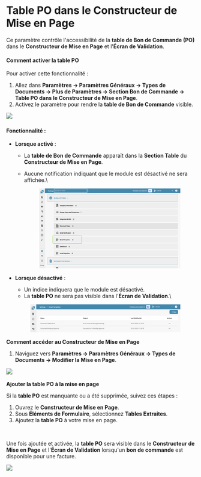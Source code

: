 # Table PO dans le Constructeur de Mise en Page

Ce paramètre contrôle l'accessibilité de la **table de Bon de Commande (PO)** dans le **Constructeur de Mise en Page** et l'**Écran de Validation**.

#### **Comment activer la table PO**

Pour activer cette fonctionnalité :

1. Allez dans **Paramètres → Paramètres Généraux → Types de Documents → Plus de Paramètres → Section Bon de Commande → Table PO dans le Constructeur de Mise en Page**.
2. Activez le paramètre pour rendre la **table de Bon de Commande** visible.

![](https://docs.docbits.com/~gitbook/image?url=https%3A%2F%2F578966019-files.gitbook.io%2F%7E%2Ffiles%2Fv0%2Fb%2Fgitbook-x-prod.appspot.com%2Fo%2Fspaces%252FT2n2w4uDCJvv7CJ5zrdk%252Fuploads%252Fc8KSbwIA0OyzFipEcfS5%252FiScreen%2520Shoter%2520-%2520Google%2520Chrome%2520-%2520250210131953.jpg%3Falt%3Dmedia%26token%3Dc3974264-1aeb-4c6b-bbc9-351a040c2e28\&width=768\&dpr=4\&quality=100\&sign=61fb045\&sv=2)

#### **Fonctionnalité :**

* **Lorsque activé** :
  * La **table de Bon de Commande** apparaît dans la **Section Table** du **Constructeur de Mise en Page**.
  *   Aucune notification indiquant que le module est désactivé ne sera affichée.\


      <figure><img src="../../../../../../.gitbook/assets/image.png" alt=""><figcaption></figcaption></figure>
*   **Lorsque désactivé** :

    * Un indice indiquera que le module est désactivé.
    * La **table PO** ne sera pas visible dans l'**Écran de Validation**.\


    <figure><img src="../../../../../../.gitbook/assets/image (1).png" alt=""><figcaption></figcaption></figure>

**Comment accéder au Constructeur de Mise en Page**

1. Naviguez vers **Paramètres → Paramètres Généraux → Types de Documents → Modifier la Mise en Page**.

![](https://docs.docbits.com/~gitbook/image?url=https%3A%2F%2F578966019-files.gitbook.io%2F%7E%2Ffiles%2Fv0%2Fb%2Fgitbook-x-prod.appspot.com%2Fo%2Fspaces%252FT2n2w4uDCJvv7CJ5zrdk%252Fuploads%252FPWDPhH7uZQxm80WoN0Pa%252FiScreen%2520Shoter%2520-%2520Google%2520Chrome%2520-%2520250210135142.jpg%3Falt%3Dmedia%26token%3D4ffae022-8810-4007-a8e0-3f971636e8da\&width=768\&dpr=4\&quality=100\&sign=45c998f5\&sv=2)

**Ajouter la table PO à la mise en page**

Si la **table PO** est manquante ou a été supprimée, suivez ces étapes :

1. Ouvrez le **Constructeur de Mise en Page**.
2. Sous **Éléments de Formulaire**, sélectionnez **Tables Extraites**.
3. Ajoutez la **table PO** à votre mise en page.

<div align="left"><img src="https://docs.docbits.com/~gitbook/image?url=https%3A%2F%2F578966019-files.gitbook.io%2F%7E%2Ffiles%2Fv0%2Fb%2Fgitbook-x-prod.appspot.com%2Fo%2Fspaces%252FT2n2w4uDCJvv7CJ5zrdk%252Fuploads%252FruKctR4Kn78U15xYUXIR%252FiScreen%2520Shoter%2520-%2520Google%2520Chrome%2520-%2520250210135437.jpg%3Falt%3Dmedia%26token%3D9fda3d8d-d72b-49f9-8cb7-f2eff66c5c6c&#x26;width=768&#x26;dpr=4&#x26;quality=100&#x26;sign=acacb6e3&#x26;sv=2" alt=""></div>

Une fois ajoutée et activée, la **table PO** sera visible dans le **Constructeur de Mise en Page** et l'**Écran de Validation** lorsqu'un **bon de commande** est disponible pour une facture.

![](https://docs.docbits.com/~gitbook/image?url=https%3A%2F%2F578966019-files.gitbook.io%2F%7E%2Ffiles%2Fv0%2Fb%2Fgitbook-x-prod.appspot.com%2Fo%2Fspaces%252FT2n2w4uDCJvv7CJ5zrdk%252Fuploads%252FvDUUXZQhtPS1TkaqeHm1%252FiScreen%2520Shoter%2520-%2520Google%2520Chrome%2520-%2520250210133655.jpg%3Falt%3Dmedia%26token%3D3bebdb16-d12a-4224-b4e6-a3cb1fa60b9f\&width=768\&dpr=4\&quality=100\&sign=aa88173a\&sv=2)

